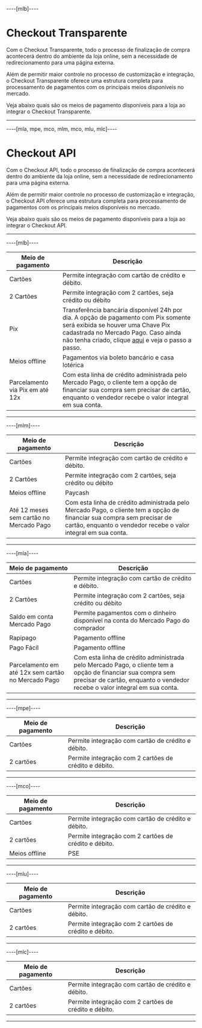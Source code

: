 ----[mlb]----
# Checkout Transparente

Com o Checkout Transparente, todo o processo de finalização de compra acontecerá dentro do ambiente da loja online, sem a necessidade de redirecionamento para uma página externa. 

Além de permitir maior controle no processo de customização e integração, o Checkout Transparente oferece uma estrutura completa para processamento de pagamentos com os principais meios disponíveis no mercado.

Veja abaixo quais são os meios de pagamento disponíveis para a loja ao integrar o Checkout Transparente.

------------

----[mla, mpe, mco, mlm, mco, mlu, mlc]----
# Checkout API

Com o Checkout API, todo o processo de finalização de compra acontecerá dentro do ambiente da loja online, sem a necessidade de redirecionamento para uma página externa. 

Além de permitir maior controle no processo de customização e integração, o Checkout API oferece uma estrutura completa para processamento de pagamentos com os principais meios disponíveis no mercado.

Veja abaixo quais são os meios de pagamento disponíveis para a loja ao integrar o Checkout API.

------------
----[mlb]----

| Meio de pagamento | Descrição |
|---|---|
| Cartões | Permite integração com cartão de crédito e débito. |
| 2 Cartões | Permite integração com 2 cartões, seja crédito ou débito |
| Pix | Transferência bancária disponível 24h por dia. A opção de pagamento com Pix somente será exibida se houver uma Chave Pix cadastrada no Mercado Pago. Caso ainda não tenha criado, clique [aqui](https://www.youtube.com/watch?v=60tApKYVnkA) e veja o passo a passo. |
| Meios offline | Pagamentos via boleto bancário e casa lotérica |
| Parcelamento via Pix em até 12x | Com esta linha de crédito administrada pelo Mercado Pago, o cliente tem a opção de financiar sua compra sem precisar de cartão, enquanto o vendedor recebe o valor integral em sua conta. |

------------

----[mlm]----

| Meio de pagamento | Descrição |
|---|---|
| Cartões | Permite integração com cartão de crédito e débito. |
| 2 Cartões | Permite integração com 2 cartões, seja crédito ou débito  |
| Meios offline | Paycash |
| Até 12 meses sem cartão no Mercado Pago | Com esta linha de crédito administrada pelo Mercado Pago, o cliente tem a opção de financiar sua compra sem precisar de cartão, enquanto o vendedor recebe o valor integral em sua conta. |

------------

----[mla]----

| Meio de pagamento | Descrição |
|---|---|
| Cartões | Permite integração com cartão de crédito e débito. |
| 2 Cartões | Permite integração com 2 cartões, seja crédito ou débito  |
| Saldo em conta Mercado Pago | Permite pagamentos com o dinheiro disponível na conta do Mercado Pago do comprador |
| Rapipago | Pagamento offline |
| Pago Fácil | Pagamento offline |
| Parcelamento em até 12x sem cartão no Mercado Pago | Com esta linha de crédito administrada pelo Mercado Pago, o cliente tem a opção de financiar sua compra sem precisar de cartão, enquanto o vendedor recebe o valor integral em sua conta. |

------------

----[mpe]----

| Meio de pagamento  | Descrição  |
| --- | --- |
| Cartões  | Permite integração com cartão de crédito e débito.  |
| 2 cartões  | Permite integração com 2 cartões de crédito e débito.  |

------------

----[mco]----

| Meio de pagamento  | Descrição  |
| --- | --- |
| Cartões  | Permite integração com cartão de crédito e débito.  |
| 2 cartões  | Permite integração com 2 cartões de crédito e débito.  |
| Meios offline  | PSE  |

------------

----[mlu]----

| Meio de pagamento  | Descrição  |
| --- | --- |
| Cartões  | Permite integração com cartão de crédito e débito.  |
| 2 cartões  | Permite integração com 2 cartões de crédito e débito.  |

------------

----[mlc]----

| Meio de pagamento  | Descrição  |
| --- | --- |
| Cartões  | Permite integração com cartão de crédito e débito.  |
| 2 cartões  | Permite integração com 2 cartões de crédito e débito.  |

------------